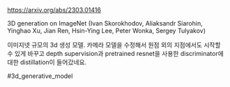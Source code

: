 https://arxiv.org/abs/2303.01416

3D generation on ImageNet (Ivan Skorokhodov, Aliaksandr Siarohin, Yinghao Xu, Jian Ren, Hsin-Ying Lee, Peter Wonka, Sergey Tulyakov)

이미지넷 규모의 3d 생성 모델. 카메라 모델을 수정해서 원점 외의 지점에서도 시작할 수 있게 바꾸고 depth supervision과 pretrained resnet을 사용한 discriminator에 대한 distillation이 들어갔네요.

#3d_generative_model 